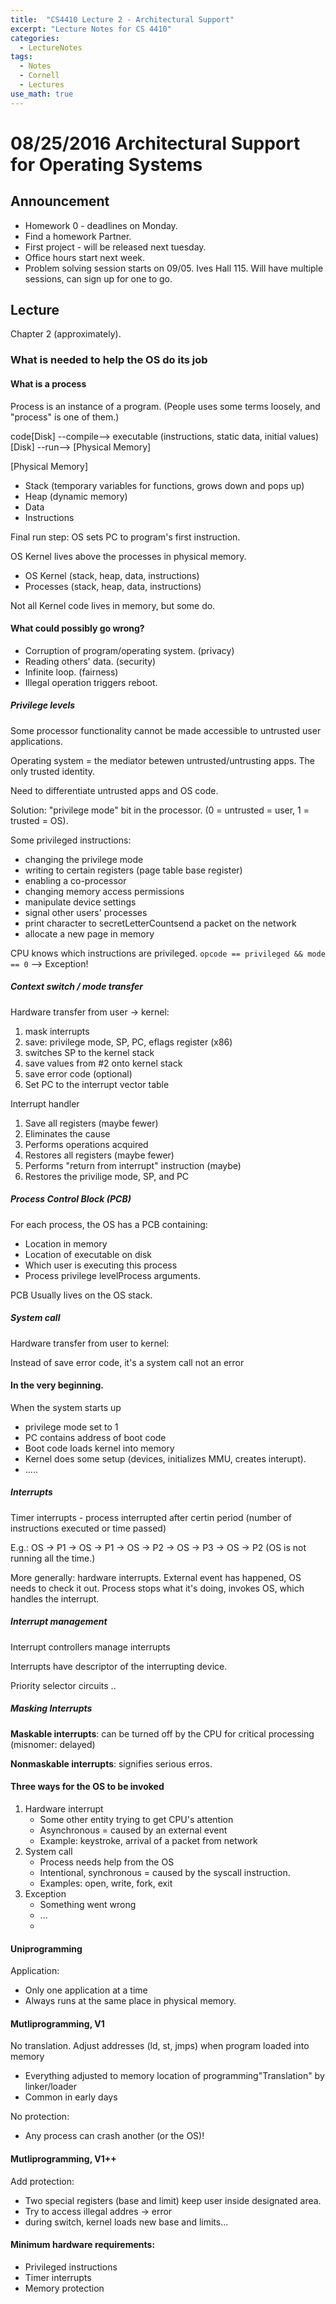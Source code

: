 ```yaml
---
title:  "CS4410 Lecture 2 - Architectural Support"
excerpt: "Lecture Notes for CS 4410"
categories:
  - LectureNotes
tags:
  - Notes
  - Cornell
  - Lectures
use_math: true
---
```


# 08/25/2016 Architectural Support for Operating Systems

## Announcement

* Homework 0 - deadlines on Monday.
* Find a homework Partner.
* First project - will be released next tuesday.
* Office hours start next week.
* Problem solving session starts on 09/05. Ives Hall 115. Will have multiple sessions, can sign up for one to go.

## Lecture
Chapter 2 (approximately).

### What is needed to help the OS do its job

#### What is a process

Process is an instance of a program. (People uses some terms loosely, and "process" is one of them.)

code\[Disk\] --compile--> executable (instructions, static data, initial values)\[Disk\] --run--> \[Physical Memory\]

\[Physical Memory\]

* Stack (temporary variables for functions, grows down and pops up)
* Heap (dynamic memory)
* Data
* Instructions

Final run step: OS sets PC to program's first instruction.

OS Kernel lives above the processes in physical memory.

* OS Kernel (stack, heap, data, instructions)
* Processes (stack, heap, data, instructions)

Not all Kernel code lives in memory, but some do.

#### What could possibly go wrong?

* Corruption of program/operating system. (privacy)
* Reading others' data. (security)
* Infinite loop. (fairness)
* Illegal operation triggers reboot.

##### Privilege levels
Some processor functionality cannot be made accessible to untrusted user applications.

Operating system = the mediator betewen untrusted/untrusting apps. The only trusted identity.

Need to differentiate untrusted apps and OS code.

Solution: "privilege mode" bit in the processor. (0 = untrusted = user, 1 = trusted = OS).

Some privileged instructions:

* changing the privilege mode
* writing to certain registers (page table base register)
* enabling a co-processor
* changing memory access permissions
* manipulate device settings
* signal other users' processes
* print character to secretLetterCountsend a packet on the network
* allocate a new page in memory

CPU knows which instructions are privileged. `opcode == privileged && mode == 0` --> Exception!

##### Context switch / mode transfer
Hardware transfer from user -> kernel:

1. mask interrupts
2. save: privilege mode, SP, PC, eflags register (x86)
3. switches SP to the kernel stack
4. save values from \#2 onto kernel stack
5. save error code (optional)
6. Set PC to the interrupt vector table

Interrupt handler

1. Save all registers (maybe fewer)
2. Eliminates the cause
3. Performs operations acquired
4. Restores  all registers (maybe fewer)
5. Performs "return from interrupt" instruction (maybe)
5. Restores the privilige mode, SP, and PC

##### Process Control Block (PCB)
For each process, the OS has a PCB containing:

* Location in memory
* Location of executable on disk
* Which user is executing this process
* Process privilege levelProcess arguments.

PCB Usually lives on the OS stack.

##### System call
Hardware transfer from user to kernel:

Instead of save error code, it's a system call not an error


#### In the very beginning.
When the system starts up

* privilege mode set to 1
* PC contains address of boot code
* Boot code loads kernel into memory
* Kernel does some setup (devices, initializes MMU, creates interupt).
* .....

##### Interrupts
Timer interrupts - process interrupted after certin period (number of instructions executed or time passed)

E.g.:
OS -> P1 -> OS -> P1 -> OS -> P2 -> OS -> P3 -> OS -> P2 (OS is not running all the time.)

More generally: hardware interrupts. External event has happened, OS needs to check it out. Process stops what it's doing, invokes OS, which handles the interrupt.

##### Interrupt management
Interrupt controllers manage interrupts

Interrupts have descriptor of the interrupting device.

Priority selector circuits ..

##### Masking Interrupts
__Maskable interrupts__: can be turned off by the CPU for critical processing (misnomer: delayed)

__Nonmaskable interrupts__: signifies serious erros.

#### Three ways for the OS to be invoked

1. Hardware interrupt
    * Some other entity trying to get CPU's attention
    * Asynchronous = caused by an external event
    * Example: keystroke, arrival of a packet from network
2. System call
    * Process needs help from the OS
    * Intentional, synchronous = caused by the syscall instruction.
    * Examples: open, write, fork, exit
3. Exception
    * Something went wrong
    * ...
    *
#### Uniprogramming

Application:

* Only one application at a time
* Always runs at the same place in physical memory.

#### Mutliprogramming, V1

No translation. Adjust addresses (ld, st, jmps) when program loaded into memory

* Everything adjusted to memory location of programming"Translation" by linker/loader
* Common in early days

No protection:

* Any process can crash another (or the OS)!

#### Mutliprogramming, V1++
Add protection:

* Two special registers (base and limit) keep user inside designated area.
* Try to access illegal addres -> error
* during switch, kernel loads new base and limits...

#### Minimum hardware requirements:

* Privileged instructions
* Timer interrupts
* Memory protection
